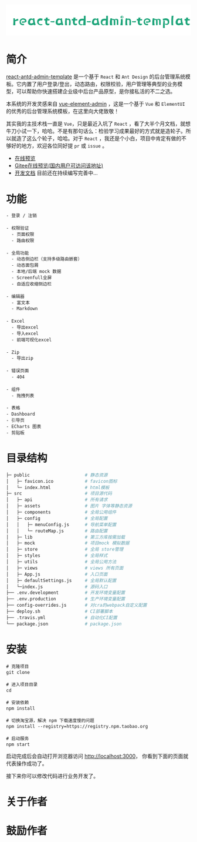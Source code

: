 
<p align="center">
   <a href="https://nlrx-wjc.github.io/react-antd-admin-template/" target="_blank">
      <img src="./logo.png"/>
   </a>
</p>

# 简介

[react-antd-admin-template](https://nlrx-wjc.github.io/react-antd-admin-template/) 是一个基于 `React` 和 `Ant Design` 的后台管理系统模板。它内置了用户登录/登出，动态路由，权限校验，用户管理等典型的业务模型，可以帮助你快速搭建企业级中后台产品原型，是你接私活的不二之选。

本系统的开发灵感来自 [vue-element-admin](https://github.com/PanJiaChen/vue-element-admin/) ，这是一个基于 `Vue` 和 `ElementUI` 的优秀的后台管理系统模板，在这里向大佬致敬！

其实我的主技术栈一直是 `Vue`，只是最近入坑了 `React` ，看了大半个月文档，就想牛刀小试一下，哈哈。不是有那句话么：检验学习成果最好的方式就是造轮子。所以就造了这么个轮子，哈哈。对于 `React` ，我还是个小白，项目中肯定有做的不够好的地方，欢迎各位同好提 `pr` 或 `issue` 。

- [在线预览](https://nlrx-wjc.github.io/react-antd-admin-template/)
- [Gitee在线预览(国内用户可访问该地址)](https://nlrx.gitee.io/react-antd-admin-template/)
- [开发文档](https://nlrx-wjc.github.io/react-antd-admin-template-doc/) 目前还在持续编写完善中...

# 功能

```bash
- 登录 / 注销

- 权限验证
  - 页面权限
  - 路由权限

- 全局功能
  - 动态侧边栏（支持多级路由嵌套）
  - 动态面包屑
  - 本地/后端 mock 数据
  - Screenfull全屏
  - 自适应收缩侧边栏

- 编辑器
  - 富文本
  - Markdown

- Excel
  - 导出excel
  - 导入excel
  - 前端可视化excel

- Zip
  - 导出zip

- 错误页面
  - 404

- 组件
  - 拖拽列表

- 表格
- Dashboard
- 引导页
- ECharts 图表
- 剪贴板
```

# 目录结构

```bash
├─ public                     # 静态资源
│   ├─ favicon.ico            # favicon图标
│   └─ index.html             # html模板
├─ src                        # 项目源代码
│   ├─ api                    # 所有请求
│   ├─ assets                 # 图片 字体等静态资源
│   ├─ components             # 全局公用组件
│   ├─ config                 # 全局配置
│   │   ├─ menuConfig.js      # 导航菜单配置
│   │   └─ routeMap.js        # 路由配置
│   ├─ lib                    # 第三方库按需加载
│   ├─ mock                   # 项目mock 模拟数据
│   ├─ store                  # 全局 store管理
│   ├─ styles                 # 全局样式
│   ├─ utils                  # 全局公用方法
│   ├─ views                  # views 所有页面
│   ├─ App.js                 # 入口页面
│   ├─ defaultSettings.js     # 全局默认配置
│   └─index.js                # 源码入口
├── .env.development          # 开发环境变量配置
├── .env.production           # 生产环境变量配置
├── config-overrides.js       # 对cra的webpack自定义配置
├── deploy.sh                 # CI部署脚本
├── .travis.yml               # 自动化CI配置
└── package.json              # package.json
```

# 安装

```shell
# 克隆项目
git clone

# 进入项目目录
cd

# 安装依赖
npm install

# 切换淘宝源，解决 npm 下载速度慢的问题
npm install --registry=https://registry.npm.taobao.org

# 启动服务
npm start
```

启动完成后会自动打开浏览器访问 [http://localhost:3000](http://localhost:3000)， 你看到下面的页面就代表操作成功了。


接下来你可以修改代码进行业务开发了。

# 关于作者


# 鼓励作者
